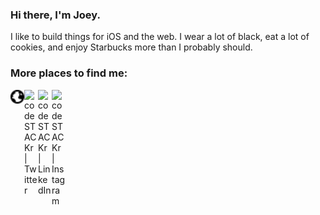 ### Hi there, I'm Joey.
I like to build things for iOS and the web. I wear a lot of black, eat a lot of cookies, and enjoy Starbucks more than I probably should.

### More places to find me:

[<img align="left" alt="codeSTACKr.com" width="22px" src="https://raw.githubusercontent.com/iconic/open-iconic/master/svg/globe.svg" />][website]
[<img align="left" alt="codeSTACKr | Twitter" width="22px" src="https://cdn.jsdelivr.net/npm/simple-icons@v3/icons/twitter.svg" />][twitter]
[<img align="left" alt="codeSTACKr | LinkedIn" width="22px" src="https://cdn.jsdelivr.net/npm/simple-icons@v3/icons/linkedin.svg" />][linkedin]
[<img align="left" alt="codeSTACKr | Instagram" width="22px" src="https://cdn.jsdelivr.net/npm/simple-icons@v3/icons/instagram.svg" />][instagram]

[website]: https://joeygordon.com
[twitter]: https://twitter.com/JoeyDoom
[instagram]: https://instagram.com/joeyaxe
[linkedin]: https://linkedin.com/in/joey-gordon-01628b124
